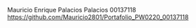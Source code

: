 Mauricio Enrique Palacios Palacios
00137118	
https://github.com/Mauricio2801/Portafolio_PW0220_00137118
